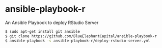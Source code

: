# ansible-playbook-r
An Ansible Playbook to deploy RStudio Server

```sh
$ sudo apt-get install git ansible
$ git clone https://github.com/BlueElephantCapital/ansible-playbook-r
$ ansible-playbook -s ansible-playbook-r/deploy-rstudio-server.yml
```
